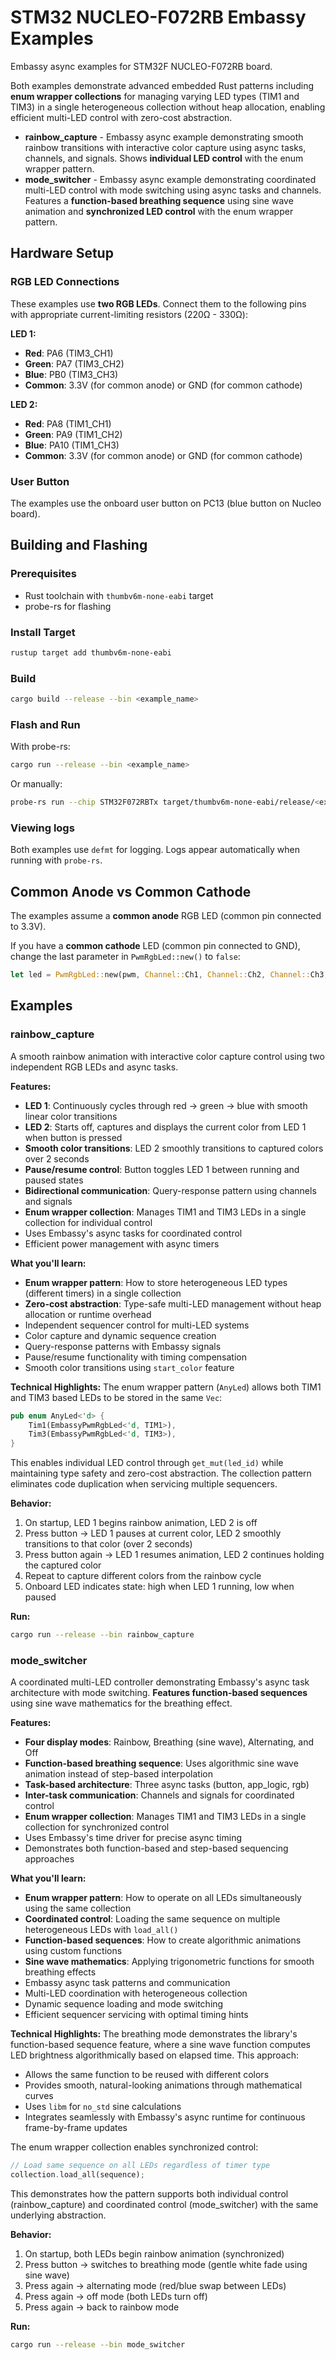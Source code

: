 # STM32 NUCLEO-F072RB Embassy Examples

Embassy async examples for STM32F NUCLEO-F072RB board.

Both examples demonstrate advanced embedded Rust patterns including **enum wrapper collections** for managing varying LED types (TIM1 and TIM3) in a single heterogeneous collection without heap allocation, enabling efficient multi-LED control with zero-cost abstraction.

- **rainbow_capture** - Embassy async example demonstrating smooth rainbow transitions with interactive color capture using async tasks, channels, and signals. Shows **individual LED control** with the enum wrapper pattern.
- **mode_switcher** - Embassy async example demonstrating coordinated multi-LED control with mode switching using async tasks and channels. Features a **function-based breathing sequence** using sine wave animation and **synchronized LED control** with the enum wrapper pattern.

## Hardware Setup

### RGB LED Connections

These examples use **two RGB LEDs**. Connect them to the following pins with appropriate current-limiting resistors (220Ω - 330Ω):

**LED 1:**
- **Red**: PA6 (TIM3_CH1)
- **Green**: PA7 (TIM3_CH2)
- **Blue**: PB0 (TIM3_CH3)
- **Common**: 3.3V (for common anode) or GND (for common cathode)

**LED 2:**
- **Red**: PA8 (TIM1_CH1)
- **Green**: PA9 (TIM1_CH2)
- **Blue**: PA10 (TIM1_CH3)
- **Common**: 3.3V (for common anode) or GND (for common cathode)

### User Button

The examples use the onboard user button on PC13 (blue button on Nucleo board).

## Building and Flashing

### Prerequisites

- Rust toolchain with `thumbv6m-none-eabi` target
- probe-rs for flashing

### Install Target
```bash
rustup target add thumbv6m-none-eabi
```

### Build
```bash
cargo build --release --bin <example_name>
```

### Flash and Run

With probe-rs:
```bash
cargo run --release --bin <example_name>
```

Or manually:
```bash
probe-rs run --chip STM32F072RBTx target/thumbv6m-none-eabi/release/<example_name>
```

### Viewing logs
Both examples use `defmt` for logging. Logs appear automatically when running with `probe-rs`.

## Common Anode vs Common Cathode

The examples assume a **common anode** RGB LED (common pin connected to 3.3V).

If you have a **common cathode** LED (common pin connected to GND), change the last parameter in `PwmRgbLed::new()` to `false`:
```rust
let led = PwmRgbLed::new(pwm, Channel::Ch1, Channel::Ch2, Channel::Ch3, false);
```

## Examples

### rainbow_capture

A smooth rainbow animation with interactive color capture control using two independent RGB LEDs and async tasks.

**Features:**
- **LED 1**: Continuously cycles through red → green → blue with smooth linear color transitions
- **LED 2**: Starts off, captures and displays the current color from LED 1 when button is pressed
- **Smooth color transitions**: LED 2 smoothly transitions to captured colors over 2 seconds
- **Pause/resume control**: Button toggles LED 1 between running and paused states
- **Bidirectional communication**: Query-response pattern using channels and signals
- **Enum wrapper collection**: Manages TIM1 and TIM3 LEDs in a single collection for individual control
- Uses Embassy's async tasks for coordinated control
- Efficient power management with async timers

**What you'll learn:**
- **Enum wrapper pattern**: How to store heterogeneous LED types (different timers) in a single collection
- **Zero-cost abstraction**: Type-safe multi-LED management without heap allocation or runtime overhead
- Independent sequencer control for multi-LED systems
- Color capture and dynamic sequence creation
- Query-response patterns with Embassy signals
- Pause/resume functionality with timing compensation
- Smooth color transitions using `start_color` feature

**Technical Highlights:**
The enum wrapper pattern (`AnyLed`) allows both TIM1 and TIM3 based LEDs to be stored in the same `Vec`:
```rust
pub enum AnyLed<'d> {
    Tim1(EmbassyPwmRgbLed<'d, TIM1>),
    Tim3(EmbassyPwmRgbLed<'d, TIM3>),
}
```
This enables individual LED control through `get_mut(led_id)` while maintaining type safety and zero-cost abstraction. The collection pattern eliminates code duplication when servicing multiple sequencers.

**Behavior:**
1. On startup, LED 1 begins rainbow animation, LED 2 is off
2. Press button → LED 1 pauses at current color, LED 2 smoothly transitions to that color (over 2 seconds)
3. Press button again → LED 1 resumes animation, LED 2 continues holding the captured color
4. Repeat to capture different colors from the rainbow cycle
5. Onboard LED indicates state: high when LED 1 running, low when paused

**Run:**
```bash
cargo run --release --bin rainbow_capture
```

### mode_switcher

A coordinated multi-LED controller demonstrating Embassy's async task architecture with mode switching. **Features function-based sequences** using sine wave mathematics for the breathing effect.

**Features:**
- **Four display modes**: Rainbow, Breathing (sine wave), Alternating, and Off
- **Function-based breathing sequence**: Uses algorithmic sine wave animation instead of step-based interpolation
- **Task-based architecture**: Three async tasks (button, app_logic, rgb)
- **Inter-task communication**: Channels and signals for coordinated control
- **Enum wrapper collection**: Manages TIM1 and TIM3 LEDs in a single collection for synchronized control
- Uses Embassy's time driver for precise async timing
- Demonstrates both function-based and step-based sequencing approaches

**What you'll learn:**
- **Enum wrapper pattern**: How to operate on all LEDs simultaneously using the same collection
- **Coordinated control**: Loading the same sequence on multiple heterogeneous LEDs with `load_all()`
- **Function-based sequences**: How to create algorithmic animations using custom functions
- **Sine wave mathematics**: Applying trigonometric functions for smooth breathing effects
- Embassy async task patterns and communication
- Multi-LED coordination with heterogeneous collection
- Dynamic sequence loading and mode switching
- Efficient sequencer servicing with optimal timing hints

**Technical Highlights:**
The breathing mode demonstrates the library's function-based sequence feature, where a sine wave function computes LED brightness algorithmically based on elapsed time. This approach:
- Allows the same function to be reused with different colors
- Provides smooth, natural-looking animations through mathematical curves
- Uses `libm` for `no_std` sine calculations
- Integrates seamlessly with Embassy's async runtime for continuous frame-by-frame updates

The enum wrapper collection enables synchronized control:
```rust
// Load same sequence on all LEDs regardless of timer type
collection.load_all(sequence);
```
This demonstrates how the pattern supports both individual control (rainbow_capture) and coordinated control (mode_switcher) with the same underlying abstraction.

**Behavior:**
1. On startup, both LEDs begin rainbow animation (synchronized)
2. Press button → switches to breathing mode (gentle white fade using sine wave)
3. Press again → alternating mode (red/blue swap between LEDs)
4. Press again → off mode (both LEDs turn off)
5. Press again → back to rainbow mode

**Run:**
```bash
cargo run --release --bin mode_switcher
```
